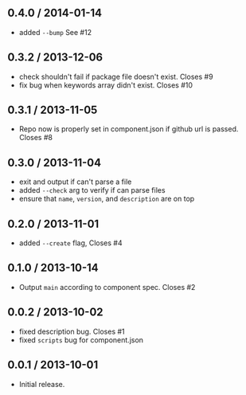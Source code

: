 0.4.0 / 2014-01-14
------------------
* added `--bump` See #12

0.3.2 / 2013-12-06
------------------
* check shouldn't fail if package file doesn't exist. Closes #9
* fix bug when keywords array didn't exist. Closes #10

0.3.1 / 2013-11-05
------------------
* Repo now is properly set in component.json if github url is passed. Closes #8

0.3.0 / 2013-11-04
------------------
* exit and output if can't parse a file
* added `--check` arg to verify if can parse files
* ensure that `name`, `version`, and `description` are on top

0.2.0 / 2013-11-01
------------------
* added `--create` flag, Closes #4

0.1.0 / 2013-10-14
------------------
* Output `main` according to component spec. Closes #2

0.0.2 / 2013-10-02
------------------
* fixed description bug. Closes #1
* fixed `scripts` bug for component.json

0.0.1 / 2013-10-01
------------------
* Initial release.
